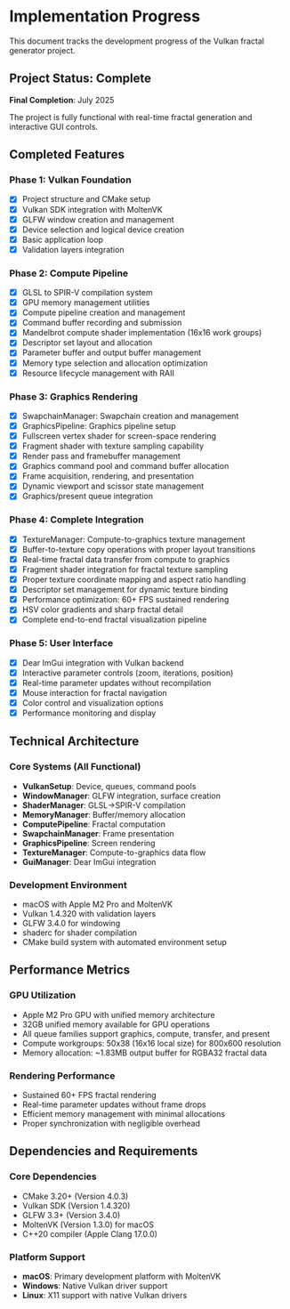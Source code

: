 # Implementation Progress

This document tracks the development progress of the Vulkan fractal generator project.

## Project Status: Complete
**Final Completion**: July 2025

The project is fully functional with real-time fractal generation and interactive GUI controls.

## Completed Features

### Phase 1: Vulkan Foundation
- [x] Project structure and CMake setup
- [x] Vulkan SDK integration with MoltenVK
- [x] GLFW window creation and management
- [x] Device selection and logical device creation
- [x] Basic application loop
- [x] Validation layers integration

### Phase 2: Compute Pipeline
- [x] GLSL to SPIR-V compilation system
- [x] GPU memory management utilities
- [x] Compute pipeline creation and management
- [x] Command buffer recording and submission
- [x] Mandelbrot compute shader implementation (16x16 work groups)
- [x] Descriptor set layout and allocation
- [x] Parameter buffer and output buffer management
- [x] Memory type selection and allocation optimization
- [x] Resource lifecycle management with RAII

### Phase 3: Graphics Rendering
- [x] SwapchainManager: Swapchain creation and management
- [x] GraphicsPipeline: Graphics pipeline setup
- [x] Fullscreen vertex shader for screen-space rendering
- [x] Fragment shader with texture sampling capability
- [x] Render pass and framebuffer management
- [x] Graphics command pool and command buffer allocation
- [x] Frame acquisition, rendering, and presentation
- [x] Dynamic viewport and scissor state management
- [x] Graphics/present queue integration

### Phase 4: Complete Integration
- [x] TextureManager: Compute-to-graphics texture management
- [x] Buffer-to-texture copy operations with proper layout transitions
- [x] Real-time fractal data transfer from compute to graphics
- [x] Fragment shader integration for fractal texture sampling
- [x] Proper texture coordinate mapping and aspect ratio handling
- [x] Descriptor set management for dynamic texture binding
- [x] Performance optimization: 60+ FPS sustained rendering
- [x] HSV color gradients and sharp fractal detail
- [x] Complete end-to-end fractal visualization pipeline

### Phase 5: User Interface
- [x] Dear ImGui integration with Vulkan backend
- [x] Interactive parameter controls (zoom, iterations, position)
- [x] Real-time parameter updates without recompilation
- [x] Mouse interaction for fractal navigation
- [x] Color control and visualization options
- [x] Performance monitoring and display

## Technical Architecture

### Core Systems (All Functional)
- **VulkanSetup**: Device, queues, command pools
- **WindowManager**: GLFW integration, surface creation
- **ShaderManager**: GLSL→SPIR-V compilation
- **MemoryManager**: Buffer/memory allocation
- **ComputePipeline**: Fractal computation
- **SwapchainManager**: Frame presentation
- **GraphicsPipeline**: Screen rendering
- **TextureManager**: Compute-to-graphics data flow
- **GuiManager**: Dear ImGui integration

### Development Environment
- macOS with Apple M2 Pro and MoltenVK
- Vulkan 1.4.320 with validation layers
- GLFW 3.4.0 for windowing
- shaderc for shader compilation
- CMake build system with automated environment setup

## Performance Metrics

### GPU Utilization
- Apple M2 Pro GPU with unified memory architecture
- 32GB unified memory available for GPU operations
- All queue families support graphics, compute, transfer, and present
- Compute workgroups: 50x38 (16x16 local size) for 800x600 resolution
- Memory allocation: ~1.83MB output buffer for RGBA32 fractal data

### Rendering Performance
- Sustained 60+ FPS fractal rendering
- Real-time parameter updates without frame drops
- Efficient memory management with minimal allocations
- Proper synchronization with negligible overhead

## Dependencies and Requirements

### Core Dependencies
- CMake 3.20+ (Version 4.0.3)
- Vulkan SDK (Version 1.4.320)
- GLFW 3.3+ (Version 3.4.0)
- MoltenVK (Version 1.3.0) for macOS
- C++20 compiler (Apple Clang 17.0.0)

### Platform Support
- **macOS**: Primary development platform with MoltenVK
- **Windows**: Native Vulkan driver support
- **Linux**: X11 support with native Vulkan drivers
